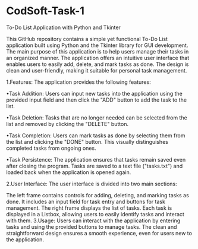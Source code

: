 # CodSoft-Task-1

To-Do List Application with Python and Tkinter

This GitHub repository contains a simple yet functional To-Do List application built using Python and the Tkinter library for GUI development. The main purpose of this application is to help users manage their tasks in an organized manner. The application offers an intuitive user interface that enables users to easily add, delete, and mark tasks as done. The design is clean and user-friendly, making it suitable for personal task management.

1.Features:
The application provides the following features:

•Task Addition: Users can input new tasks into the application using the provided input field and then click the "ADD" button to add the task to the list.

•Task Deletion: Tasks that are no longer needed can be selected from the list and removed by clicking the "DELETE" button.

•Task Completion: Users can mark tasks as done by selecting them from the list and clicking the "DONE" button. This visually distinguishes completed tasks from ongoing ones.

•Task Persistence: The application ensures that tasks remain saved even after closing the program. Tasks are saved to a text file ("tasks.txt") and loaded back when the application is opened again.

2.User Interface:
The user interface is divided into two main sections:

The left frame contains controls for adding, deleting, and marking tasks as done. It includes an input field for task entry and buttons for task management.
The right frame displays the list of tasks. Each task is displayed in a Listbox, allowing users to easily identify tasks and interact with them.
3.Usage:
Users can interact with the application by entering tasks and using the provided buttons to manage tasks. The clean and straightforward design ensures a smooth experience, even for users new to the application.
